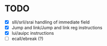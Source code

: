 
# TODO

- [x] slli/srli/srai handling of immediate field
- [x] Jump and link/Jump and link reg instructions
- [x] lui/auipc instructions
- [ ] ecall/ebreak (?) 

